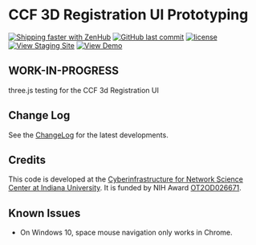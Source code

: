 # CCF 3D Registration UI Prototyping

[![Shipping faster with ZenHub](https://img.shields.io/badge/Shipping_faster_with-ZenHub-5e60ba.svg?style=flat-square)](https://app.zenhub.com/workspaces/ccc-3d-registration-5cbe28221fa6c1080e7fe949/board?repos=182850296)
[![GitHub last commit](https://img.shields.io/github/last-commit/hubmapconsortium/ccf-ui/develop.svg)](https://github.com/hubmapconsortium/ccf-3d-registration/commits/master)
[![license](https://img.shields.io/github/license/mashape/apistatus.svg)](LICENSE)
[![View Staging Site](https://img.shields.io/badge/staging-online-brightgreen.svg)](https://hubmap-ccf-3d-registration.netlify.com/)
[![View Demo](https://img.shields.io/badge/demo-online-brightgreen.svg)](https://hubmapconsortium.github.io/ccf-3d-registration/)

## WORK-IN-PROGRESS

three.js testing for the CCF 3d Registration UI

## Change Log

See the [ChangeLog](CHANGELOG.md) for the latest developments.

## Credits

This code is developed at the [Cyberinfrastructure for Network Science Center at Indiana University](http://cns.iu.edu/). It is funded by NIH Award [OT2OD026671](https://projectreporter.nih.gov/project_info_description.cfm?aid=9687220").

## Known Issues
* On Windows 10, space mouse navigation only works in Chrome.